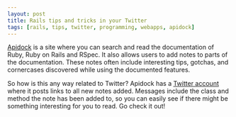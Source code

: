 ```yaml
---
layout: post
title: Rails tips and tricks in your Twitter
tags: [rails, tips, twitter, programming, webapps, apidock]
---
```


[Apidock](http://apidock.com) is a site where you can search and read the documentation of Ruby, Ruby on Rails and RSpec. It also allows users to add notes to parts of the documentation. These notes often include interesting tips, gotchas, and cornercases discovered while using the documented features.

So how is this any way related to Twitter? Apidock has a [Twitter account](http://twitter.com/apidock) where it posts links to all new notes added. Messages include the class and method the note has been added to, so you can easily see if there might be something interesting for you to read. Go check it out!

